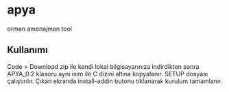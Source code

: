 # apya
orman amenajman tool

## Kullanımı
Code > Download zip ile kendi lokal bilgisayarınıza indirdikten sonra APYA_0.2 klasoru aynı isim ile C dizini altına kopyalanır. SETUP dosyası çalıştırılır. 
Çıkan ekranda install-addin butonu tıklanarak kurulum tamamlanır.
